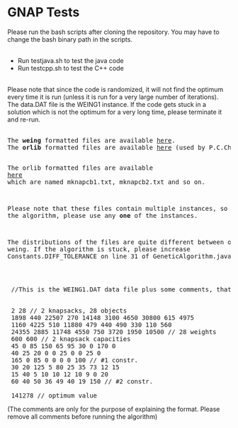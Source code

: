 <h1>GNAP Tests</h1>
Please run the bash scripts after cloning the repository. You may have to change the bash binary path in the scripts.<br>
<br><ul>
  <li>Run testjava.sh to test the java code</li>
  <li>Run testcpp.sh to test the C++ code</li>
</ul>
<br>
Please note that since the code is randomized, it will not find the optimum every time it is run (unless it is run for a very large number of iterations). The data.DAT file is the WEING1 instance. If the code gets stuck in a solution which is not the optimum for a very long time, please terminate it and re-run.
<br><br>
<pre>
The <b>weing</b> formatted files are available <a href="http://people.brunel.ac.uk/~mastjjb/jeb/orlib/files/mknap2.txt">here</a>.
The <b>orlib</b> formatted files are available <a href="http://people.brunel.ac.uk/~mastjjb/jeb/orlib/mknapinfo.html">here</a> (used by P.C.Chu and J.E.Beasley).

The orlib formatted files are available <a href="http://people.brunel.ac.uk/~mastjjb/jeb/orlib/files/">here</a> which are named mknapcb1.txt, mknapcb2.txt and so on.

Please note that these files contain multiple instances, so to run the algorithm, 
please use any <b>one</b> of the instances.

The distributions of the files are quite different between orlib and weing. 
If the algorithm is stuck, please increase Constants.DIFF_TOLERANCE on line 31 of GeneticAlgorithm.java.
</pre>
<br>
<pre>
 //This is the WEING1.DAT data file plus some comments, that are NOT part of the problem instance.
 
 
 2 28 // 2 knapsacks, 28 objects
 1898 440 22507 270 14148 3100 4650 30800 615 4975
 1160 4225 510 11880 479 440 490 330 110 560
 24355 2885 11748 4550 750 3720 1950 10500 // 28 weights
 600 600 // 2 knapsack capacities
 45 0 85 150 65 95 30 0 170 0
 40 25 20 0 0 25 0 0 25 0
 165 0 85 0 0 0 0 100 // #1 constr.
 30 20 125 5 80 25 35 73 12 15
 15 40 5 10 10 12 10 9 0 20
 60 40 50 36 49 40 19 150 // #2 constr.
 
 141278 // optimum value
</pre>

(The comments are only for the purpose of explaining the format. Please remove all comments before running the algorithm)

